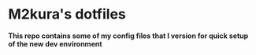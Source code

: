 # M2kura's dotfiles

**This repo contains some of my config files that I version for quick setup of the new dev environment**
